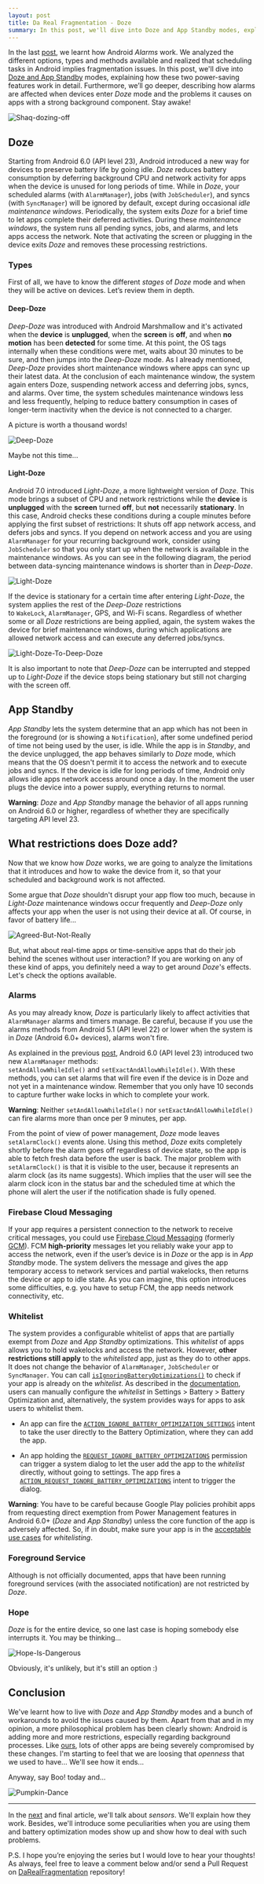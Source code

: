 ```yaml
---
layout: post
title: Da Real Fragmentation - Doze
summary: In this post, we'll dive into Doze and App Standby modes, explaining how these two power-saving features work in detail. Furthermore, we’ll go deeper, describing how alarms are affected when devices enter Doze mode and the problems it causes on apps with a strong background component.
---
```


In the last [post](http://pguardiola.com/blog/darealfragmentation-alarms/), we learnt how Android _Alarms_ work. We analyzed the different options, types and methods available and realized that scheduling tasks in Android implies fragmentation issues. In this post, we'll dive into [Doze and App Standby](https://developer.android.com/training/monitoring-device-state/doze-standby.html) modes, explaining how these two power-saving features work in detail. Furthermore, we’ll go deeper, describing how alarms are affected when devices enter _Doze_ mode and the problems it causes on apps with a strong background component. Stay awake!

<!-- more -->

![Shaq-dozing-off](https://raw.githubusercontent.com/Guardiola31337/guardiola31337.github.io/master/art/darealfragmentation/doze/Shaq-dozing-off.gif)

## Doze

Starting from Android 6.0 (API level 23), Android introduced a new way for devices to preserve battery life by going idle. _Doze_ reduces battery consumption by deferring background CPU and network activity for apps when the device is unused for long periods of time. While in _Doze_, your scheduled alarms (with `AlarmManager`), jobs (with `JobScheduler`), and syncs (with `SyncManager`) will be ignored by default, except during occasional _idle maintenance windows_. Periodically, the system exits _Doze_ for a brief time to let apps complete their deferred activities. During these _maintenance windows_, the system runs all pending syncs, jobs, and alarms, and lets apps access the network. Note that activating the screen or plugging in the device exits _Doze_ and removes these processing restrictions.

### Types

First of all, we have to know the different _stages_ of _Doze_ mode and when they will be active on devices. Let’s review them in depth.

#### Deep-Doze

_Deep-Doze_ was introduced with Android Marshmallow and it's activated when the **device** is **unplugged**, when the **screen** is **off**, and when **no motion** has been **detected** for some time. At this point, the OS tags internally when these conditions were met, waits about 30 minutes to be sure, and then jumps into the _Deep-Doze_ mode. As I already mentioned, _Deep-Doze_ provides short maintenance windows where apps can sync up their latest data. At the conclusion of each maintenance window, the system again enters Doze, suspending network access and deferring jobs, syncs, and alarms. Over time, the system schedules maintenance windows less and less frequently, helping to reduce battery consumption in cases of longer-term inactivity when the device is not connected to a charger. 

A picture is worth a thousand words!

![Deep-Doze](https://raw.githubusercontent.com/Guardiola31337/guardiola31337.github.io/master/art/darealfragmentation/doze/deep-doze.png)

Maybe not this time...

#### Light-Doze

Android 7.0 introduced _Light-Doze_, a more lightweight version of _Doze_. This mode brings a subset of CPU and network restrictions while the **device** is **unplugged** with the **screen** turned **off**, but **not** necessarily **stationary**. In this case, Android checks these conditions during a couple minutes before applying the first subset of restrictions: It shuts off app network access, and defers jobs and syncs. If you depend on network access and you are using `AlarmManager` for your recurring background work, consider using `JobScheduler` so that you only start up when the network is available in the maintenance windows. As you can see in the following diagram, the period between data-syncing maintenance windows is shorter than in _Deep-Doze_.

![Light-Doze](https://raw.githubusercontent.com/Guardiola31337/guardiola31337.github.io/master/art/darealfragmentation/doze/light-doze.png)

If the device is stationary for a certain time after entering _Light-Doze_, the system applies the rest of the _Deep-Doze_ restrictions to `WakeLock`, `AlarmManager`, GPS, and Wi-Fi scans. Regardless of whether some or all _Doze_ restrictions are being applied, again, the system wakes the device for brief maintenance windows, during which applications are allowed network access and can execute any deferred jobs/syncs.

![Light-Doze-To-Deep-Doze](https://raw.githubusercontent.com/Guardiola31337/guardiola31337.github.io/master/art/darealfragmentation/doze/light-doze-to-deep-doze.png)

It is also important to note that _Deep-Doze_ can be interrupted and stepped up to _Light-Doze_ if the device stops being stationary but still not charging with the screen off.

## App Standby

_App Standby_ lets the system determine that an app which has not been in the foreground (or is showing a `Notification`), after some undefined period of time not being used by the user, is idle. While the app is in _Standby_, and the device unplugged, the app behaves similarly to _Doze_ mode, which means that the OS doesn't permit it to access the network and to execute jobs and syncs. If the device is idle for long periods of time, Android only allows idle apps network access around once a day. In the moment the user plugs the device into a power supply, everything returns to normal.

**Warning**: _Doze_ and _App Standby_ manage the behavior of all apps running on Android 6.0 or higher, regardless of whether they are specifically targeting API level 23.

## What restrictions does Doze add?

Now that we know how _Doze_ works, we are going to analyze the limitations that it introduces and how to wake the device from it, so that your scheduled and background work is not affected.

Some argue that _Doze_ shouldn't disrupt your app flow too much, because in _Light-Doze_ maintenance windows occur frequently and _Deep-Doze_ only affects your app when the user is not using their device at all. Of course, in favor of battery life...

![Agreed-But-Not-Really](https://raw.githubusercontent.com/Guardiola31337/guardiola31337.github.io/master/art/darealfragmentation/doze/agreed-but-not-really.gif)

But, what about real-time apps or time-sensitive apps that do their job behind the scenes without user interaction? If you are working on any of these kind of apps, you definitely need a way to get around _Doze_'s effects. Let's check the options available.

### Alarms

As you may already know, _Doze_ is particularly likely to affect activities that `AlarmManager` alarms and timers manage. Be careful, because if you use the alarms methods from Android 5.1 (API level 22) or lower when the system is in _Doze_ (Android 6.0+ devices), alarms won't fire.

As explained in the previous [post](http://pguardiola.com/blog/darealfragmentation-alarms/), Android 6.0 (API level 23) introduced two new `AlarmManager` methods: `setAndAllowWhileIdle()` and `setExactAndAllowWhileIdle()`. With these methods, you can set alarms that will fire even if the device is in Doze and not yet in a maintenance window. Remember that you only have 10 seconds to capture further wake locks in which to complete your work.

**Warning**: Neither `setAndAllowWhileIdle()` nor `setExactAndAllowWhileIdle()` can fire alarms more than once per 9 minutes, per app.

From the point of view of power management, _Doze_ mode leaves `setAlarmClock()` events alone. Using this method, _Doze_ exits completely shortly before the alarm goes off regardless of device state, so the app is able to fetch fresh data before the user is back. The major problem with `setAlarmClock()` is that it is visible to the user, because it represents an alarm clock (as its name suggests). Which implies that the user will see the alarm clock icon in the status bar and the scheduled time at which the phone will alert the user if the notification shade is fully opened.

### Firebase Cloud Messaging

If your app requires a persistent connection to the network to receive critical messages, you could use [Firebase Cloud Messaging](https://firebase.google.com/docs/cloud-messaging/) (formerly [GCM](https://developers.google.com/cloud-messaging/)). FCM **high-priority** messages let you reliably wake your app to access the network, even if the user’s device is in _Doze_ or the app is in _App Standby_ mode. The system delivers the message and gives the app temporary access to network services and partial wakelocks, then returns the device or app to idle state. As you can imagine, this option introduces some difficulties, e.g. you have to setup FCM, the app needs network connectivity, etc.

### Whitelist

The system provides a configurable whitelist of apps that are partially exempt from _Doze_ and _App Standby_ optimizations. This _whitelist_ of apps allows you to hold wakelocks and access the network. However, **other restrictions still apply** to the _whitelisted_ app, just as they do to other apps. It does not change the behavior of `AlarmManager`, `JobScheduler` or `SyncManager`. You can call [`isIgnoringBatteryOptimizations()`](https://developer.android.com/reference/android/os/PowerManager.html#isIgnoringBatteryOptimizations(java.lang.String)) to check if your app is already on the _whitelist_. As described in the [documentation](https://developer.android.com/training/monitoring-device-state/doze-standby.html#support_for_other_use_cases), users can manually configure the _whitelist_ in Settings > Battery > Battery Optimization and, alternatively, the system provides ways for apps to ask users to whitelist them.

* An app can fire the [`ACTION_IGNORE_BATTERY_OPTIMIZATION_SETTINGS`](https://developer.android.com/reference/android/provider/Settings.html#ACTION_IGNORE_BATTERY_OPTIMIZATION_SETTINGS) intent to take the user directly to the Battery Optimization, where they can add the app.

* An app holding the [`REQUEST_IGNORE_BATTERY_OPTIMIZATIONS`](https://developer.android.com/reference/android/Manifest.permission.html#REQUEST_IGNORE_BATTERY_OPTIMIZATIONS) permission can trigger a system dialog to let the user add the app to the _whitelist_ directly, without going to settings. The app fires a [`ACTION_REQUEST_IGNORE_BATTERY_OPTIMIZATIONS`](https://developer.android.com/reference/android/provider/Settings.html#ACTION_REQUEST_IGNORE_BATTERY_OPTIMIZATIONS) intent to trigger the dialog.

**Warning**: You have to be careful because Google Play policies prohibit apps from requesting direct exemption from Power Management features in Android 6.0+ (_Doze_ and _App Standby_) unless the core function of the app is adversely affected. So, if in doubt, make sure your app is in the [acceptable use cases](https://developer.android.com/training/monitoring-device-state/doze-standby.html#whitelisting-cases) for _whitelisting_.

### Foreground Service

Although is not officially documented, apps that have been running foreground services (with the associated notification) are not restricted by _Doze_.

### Hope

_Doze_ is for the entire device, so one last case is hoping somebody else interrupts it. You may be thinking...

![Hope-Is-Dangerous](https://raw.githubusercontent.com/Guardiola31337/guardiola31337.github.io/master/art/darealfragmentation/doze/hope-is-dangerous.gif)

Obviously, it's unlikely, but it's still an option :)

## Conclusion

We've learnt how to live with _Doze_ and _App Standby_ modes and a bunch of workarounds to avoid the issues caused by them. Apart from that and in my opinion, a more philosophical problem has been clearly shown: Android is adding more and more restrictions, especially regarding background processes. Like [ours](http://www.driviesapp.com/), lots of other apps are being severely compromised by these changes. I'm starting to feel that we are loosing that _openness_ that we used to have... We'll see how it ends...

Anyway, say Boo! today and...

![Pumpkin-Dance](https://raw.githubusercontent.com/Guardiola31337/guardiola31337.github.io/master/art/darealfragmentation/doze/pumpkin-dance.gif)

___

In the [next](http://pguardiola.com/blog/darealfragmentation-sensors/) and final article, we'll talk about _sensors_. We'll explain how they work. Besides, we'll introduce some peculiarities when you are using them and battery optimization modes show up and show how to deal with such problems.

P.S. I hope you’re enjoying the series but I would love to hear your thoughts! As always, feel free to leave a comment below and/or send a Pull Request on [DaRealFragmentation](https://github.com/Guardiola31337/darealfragmentation) repository!